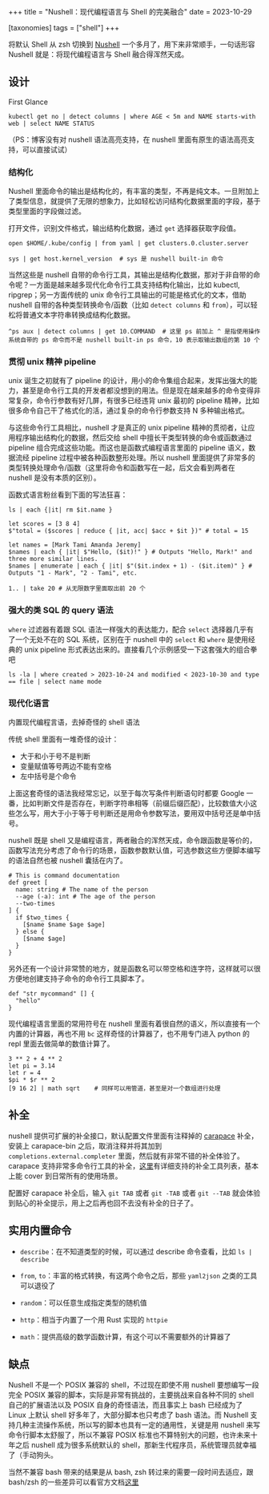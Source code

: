 +++
title = "Nushell：现代编程语言与 Shell 的完美融合"
date = 2023-10-29

[taxonomies]
tags = ["shell"]
+++

将默认 Shell 从 zsh 切换到 [Nushell](https://www.nushell.sh) 一个多月了，用下来非常顺手，一句话形容 Nushell 就是：将现代编程语言与 Shell 融合得浑然天成。

<!-- more -->

## 设计

First Glance

```shell
kubectl get no | detect columns | where AGE < 5m and NAME starts-with web | select NAME STATUS
```

（PS：博客没有对 nushell 语法高亮支持，在 nushell 里面有原生的语法高亮支持，可以直接试试）

### 结构化

Nushell 里面命令的输出是结构化的，有丰富的类型，不再是纯文本。一旦附加上了类型信息，就提供了无限的想象力，比如轻松访问结构化数据里面的字段，基于类型里面的字段做过滤。

打开文件，识别文件格式，输出结构化数据，通过 `get` 选择器获取字段值。
```shell
open $HOME/.kube/config | from yaml | get clusters.0.cluster.server
```

```shell
sys | get host.kernel_version  # sys 是 nushell built-in 命令
```

当然这些是 nushell 自带的命令行工具，其输出是结构化数据，那对于非自带的命令呢？一方面是越来越多现代化命令行工具支持结构化输出，比如 kubectl, ripgrep；另一方面传统的 unix 命令行工具输出的可能是格式化的文本，借助 nushell 自带的各种类型转换命令/函数（比如 `detect columns` 和 `from`），可以轻松将普通文本字符串转换成结构化数据。

```shell
^ps aux | detect columns | get 10.COMMAND  # 这里 ps 前加上 ^ 是指使用操作系统自带的 ps 命令而不是 nushell built-in ps 命令，10 表示取输出数组的第 10 个
```

### 贯彻 unix 精神 pipeline

unix 诞生之初就有了 pipeline 的设计，用小的命令集组合起来，发挥出强大的能力，甚至是命令行工具的开发者都没想到的用法。但是现在越来越多的命令变得非常复杂，命令行参数有好几屏，有很多已经违背 unix 最初的 pipeline 精神，比如很多命令自己干了格式化的活，通过复杂的命令行参数支持 N 多种输出格式。

与这些命令行工具相比，nushell 才是真正的 unix pipeline 精神的贯彻者，让应用程序输出结构化的数据，然后交给 shell 中擅长干类型转换的命令或函数通过 pipeline 组合完成这些功能。而这也是函数式编程语言里面的 pipeline 语义，数据流经 pipeline 过程中被各种函数整形处理。所以 nushell 里面提供了非常多的类型转换处理命令/函数（这里将命令和函数写在一起，后文会看到两者在 nushell 是没有本质的区别）。

函数式语言粉丝看到下面的写法狂喜：

```shell
ls | each {|it| rm $it.name }

let scores = [3 8 4]
$"total = ($scores | reduce { |it, acc| $acc + $it })" # total = 15

let names = [Mark Tami Amanda Jeremy]
$names | each { |it| $"Hello, ($it)!" } # Outputs "Hello, Mark!" and three more similar lines.
$names | enumerate | each { |it| $"($it.index + 1) - ($it.item)" } # Outputs "1 - Mark", "2 - Tami", etc.

1.. | take 20 # 从无限数字里面取出前 20 个
```

### 强大的类 SQL 的 query 语法

`where` 过滤器有着跟 SQL 语法一样强大的表达能力，配合 `select` 选择器几乎有了一个无处不在的 SQL 系统，区别在于 nushell 中的 `select` 和 `where` 是使用经典的 unix pipeline 形式表达出来的。直接看几个示例感受一下这套强大的组合拳吧

```shell
ls -la | where created > 2023-10-24 and modified < 2023-10-30 and type == file | select name mode
```

### 现代化语言

内置现代编程言语，去掉奇怪的 shell 语法

传统 shell 里面有一堆奇怪的设计：
* 大于和小于号不是判断
* 变量赋值等号两边不能有空格
* 左中括号是个命令

上面这套奇怪的语法我经常忘记，以至于每次写条件判断语句时都要 Google 一番，比如判断文件是否存在，判断字符串相等（前缀后缀匹配），比较数值大小这些怎么写，用大于小于等于号判断还是用命令参数写法，要用双中括号还是单中括号。

nushell 既是 shell 又是编程语言，两者融合的浑然天成，命令跟函数是等价的，函数写法充分考虑了命令行的场景，函数参数默认值，可选参数这些方便脚本编写的语法自然也被 nushell 囊括在内了。

```shell
# This is command documentation
def greet [
  name: string # The name of the person
  --age (-a): int # The age of the person
  --two-times
] {
  if $two_times {
    [$name $name $age $age]
  } else {
    [$name $age]
  }
}
```

另外还有一个设计非常赞的地方，就是函数名可以带空格和连字符，这样就可以很方便地创建支持子命令的命令行工具脚本了。

```shell
def "str mycommand" [] {
  "hello"
}
```

现代编程语言里面的常用符号在 nushell 里面有着很自然的语义，所以直接有一个内置的计算器，再也不用 `bc` 这样奇怪的计算器了，也不用专门进入 python 的 repl 里面去做简单的数值计算了。

```shell
3 ** 2 + 4 ** 2
let pi = 3.14
let r = 4
$pi * $r ** 2
[9 16 2] | math sqrt    # 同样可以用管道，甚至是对一个数组进行处理
```

## 补全

nushell 提供可扩展的补全接口，默认配置文件里面有注释掉的 [carapace](https://github.com/rsteube/carapace-bin) 补全，安装上 carapace-bin 之后，取消注释并将其加到 `completions.external.completer` 里面，然后就有非常不错的补全体验了。carapace 支持非常多命令行工具的补全，[这里](https://rsteube.github.io/carapace-bin/completers.html)有详细支持的补全工具列表，基本上能 cover 到日常所有的使用场景。

配置好 carapace 补全后，输入 `git TAB` 或者 `git -TAB` 或者 `git --TAB` 就会体验到贴心的补全提示，用上之后再也回不去没有补全的日子了。


## 实用内置命令

* `describe`：在不知道类型的时候，可以通过 describe 命令查看，比如 `ls | describe`

* `from`, `to`：丰富的格式转换，有这两个命令之后，那些 `yaml2json` 之类的工具可以退役了

* `random`：可以任意生成指定类型的随机值

* `http`：相当于内置了一个用 Rust 实现的 `httpie`

* `math`：提供高级的数学函数计算，有这个可以不需要额外的计算器了

## 缺点

Nushell 不是一个 POSIX 兼容的 shell，不过现在即使不用 nushell 要想编写一段完全 POSIX 兼容的脚本，实际是非常有挑战的，主要挑战来自各种不同的 shell 自己的扩展语法以及 POSIX 自身的奇怪语法，而且事实上 bash 已经成为了 Linux 上默认 shell 好多年了，大部分脚本也只考虑了 bash 语法。而 Nushell 支持几种主流操作系统，所以写的脚本也具有一定的通用性，关键是用 nushell 来写命令行脚本太舒服了，所以不兼容 POSIX 标准也不算特别大的问题，也许未来十年之后 nushell 成为很多系统默认的 shell，那新生代程序员，系统管理员就幸福了（手动狗头。

当然不兼容 bash 带来的结果是从 bash, zsh 转过来的需要一段时间去适应，跟 bash/zsh 的一些差异可以看官方文档[这里](https://www.nushell.sh/book/coming_from_bash.html)